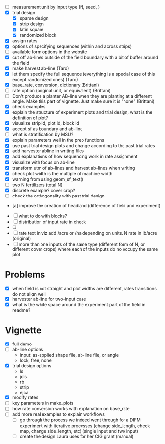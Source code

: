 + [ ] measurement unit by input type (N, seed, )
+ [x] trial design
  + [x] sparse design
  + [x] strip design
  + [x] latin square
  + [x] randomized block
+ [x] assign rates
+ [x] options of specifying sequences (within and across strips)
+ [ ] available form options in the website 
+ [x] cut off ab-lines outside of the field boundary with a bit of buffer around the field
+ [x] make harvest ab-line (Taro)
+ [x] let them specify the full sequence (everything is a special case of this except randomized ones) (Taro)
+ [x] base_rate, conversion, dictionary (Brittani)
+ [ ] rate option (original unit, or equivalent) (Brittani)
+ [ ] Don't produce a planter AB-line when they are planting at a different angle. Make this part of vignette. Just make sure it is "none" (Brittani)
+ [x] check examples
+ [x] explain the structure of experiment plots and trial design, what is the definition of plot?
+ [x] visualize strip id, plot id, block id
+ [x] accept sf as boundary and ab-line
+ [ ] what is stratification by MSU?
+ [x] explain parameters well in the prep functions
+ [x] use past trial design plots and change according to the past trial rates
+ [x] add harvester abline in writing files
+ [x] add explanations of how sequencing work in rate assignment
+ [x] visualize with focus on ab-line
+ [x] transform utm of ab-lines and harvest ab-lines when writing
+ [x] check plot width is the multiple of machine width
+ [x] warning from using geom_sf_text()
+ [ ] two N fertilizers (total N)
+ [x] discrete example? cover crop?
+ [ ] check the orthogonality with past trial design
+ [a] improve the creation of headland (difference of field and experiment)
+ [ ] what to do with blocks?
+ [ ] distribution of input rate in check 
+ [ ] 
+ [ ] rate text in viz add /acre or /ha depending on units. N rate in lb/acre (original)
+ [ ] more than one inputs of the same type (different form of N, or different cover crops) where each of the inputs do no occupy the same plot

# Problems

+ [x] when field is not straight and plot widths are different, rates transitions do not align well
+ [x] harvester ab-line for two-input case
+ [x] what is the white space around the experiment part of the field in readme?

# Vignette

+ [x] full demo
+ [ ] ab-line options
  -  input: as-applied shape file, ab-line file, or angle
  -  lock, free, none 
+ [x] trial design options
  + ls
  + jcls
  + rb
  + strip
  + ejca
+ [x] modify rates
+ [ ] key parameters in make_plots
+ [ ] how rate conversion works with explanation on base_rate
+ [ ] add more real examples to explain workflows
  + [ ] go through the process we indeed went through for a DIFM experiment with iterative processes (change side_length, check map, change side_length, etc) (single input and two input)
  + [ ] create the design Laura uses for her CIG grant (manual)
